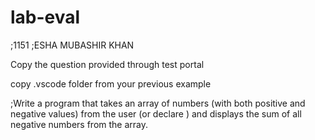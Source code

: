 # lab-eval
;1151
;ESHA MUBASHIR KHAN

Copy the question provided through test portal


copy .vscode folder from your previous example

;Write a program that takes an array of numbers (with both positive and negative values) from the user (or declare ) and displays the sum of all negative numbers from the array.

